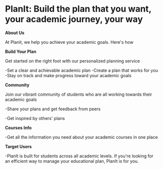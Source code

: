 # PlanIt: Build the plan that you want, your academic journey, your way


**About Us**

At Planit, we help you achieve your academic goals. Here's how

**Build Your Plan**

Get started on the right foot with our personalized planning service

-Set a clear and achievable academic plan
-Create a plan that works for you
-Stay on track and make progress toward your academic goals

**Community**

Join our vibrant community of students who are all working towards their academic goals

-Share your plans and get feedback from peers

-Get inspired by others' plans

**Courses Info**

-Get all the information you need about your academic courses in one place

**Target Users**

-PlanIt is built for students across all academic levels. If you're looking for an efficient way to manage your educational plan, PlanIt is for you.
